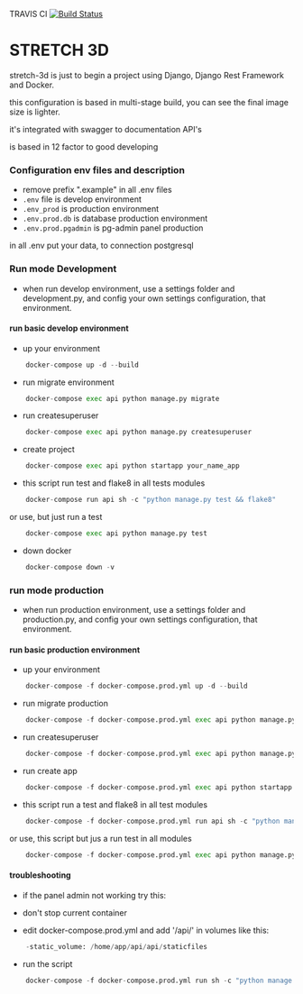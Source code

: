 TRAVIS CI [![Build Status](https://travis-ci.org/ngelrojas/stretch-3d.svg?branch=master)](https://travis-ci.org/ngelrojas/stretch-3d)

# STRETCH 3D

stretch-3d is just to begin a project using Django, Django Rest Framework and Docker.

this configuration is based in multi-stage build, you can see the final image size is lighter.

it's integrated with swagger to documentation API's

is based in 12 factor to good developing

### Configuration env files and description

- remove prefix ".example" in all .env files
- `.env` file is develop environment
- `.env_prod` is production environment
- `.env.prod.db` is database production environment
- `.env.prod.pgadmin` is pg-admin panel production

in all .env put your data, to connection postgresql

### Run mode Development

- when run develop environment, use a settings folder and development.py, and config your own settings configuration, that environment.

#### run basic develop environment

- up your environment

```python
    docker-compose up -d --build
```

- run migrate environment

```python
    docker-compose exec api python manage.py migrate
```

- run createsuperuser

```python
    docker-compose exec api python manage.py createsuperuser
```

- create project

```python
    docker-compose exec api python startapp your_name_app
```

- this script run test and flake8 in all tests modules

```python
    docker-compose run api sh -c "python manage.py test && flake8"
```

or use, but just run a test

```python
    docker-compose exec api python manage.py test
```

- down docker

```python
    docker-compose down -v
```

### run mode production

- when run production environment, use a settings folder and production.py, and config your own settings configuration, that environment.

#### run basic production environment

- up your environment

```python
    docker-compose -f docker-compose.prod.yml up -d --build
```

- run migrate production

```python
    docker-compose -f docker-compose.prod.yml exec api python manage.py migrate
```

- run createsuperuser

```python
    docker-compose -f docker-compose.prod.yml exec api python manage.py createsuperuser
```

- run create app

```python
    docker-compose -f docker-compose.prod.yml exec api python startapp your_name_app
```

- this script run a test and flake8 in all test modules

```python
    docker-compose -f docker-compose.prod.yml run api sh -c "python manage.py test && flake8"
```

or use, this script but jus a run test in all modules

```python
    docker-compose -f docker-compose.prod.yml exec api python manage.py test
```

#### troubleshooting

- if the panel admin not working try this:

- don't stop current container

- edit docker-compose.prod.yml and add '/api/' in volumes like this:

```python
    -static_volume: /home/app/api/api/staticfiles
```

- run the script

```python
    docker-compose -f docker-compose.prod.yml run sh -c "python manage.py collectstatic --no-input --clear"
```
